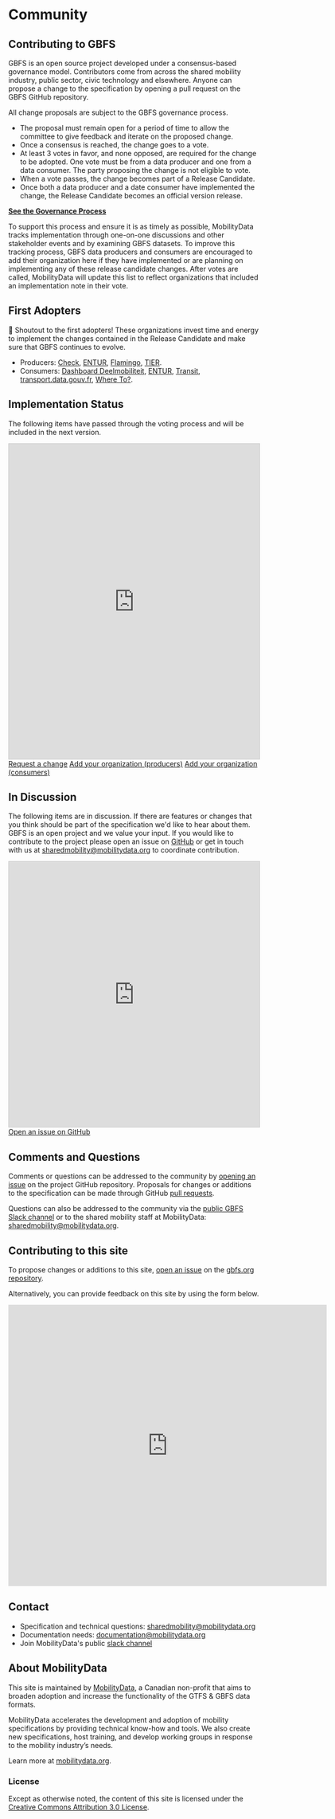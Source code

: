 # Community

## Contributing to GBFS

GBFS is an open source project developed under a consensus-based governance model. Contributors come from across the shared mobility industry, public sector, civic technology and elsewhere. Anyone can propose a change to the specification by opening a pull request on the GBFS GitHub repository.

All change proposals are subject to the GBFS governance process.

- The proposal must remain open for a period of time to allow the committee to give feedback and iterate on the proposed change.
- Once a consensus is reached, the change goes to a vote.
- At least 3 votes in favor, and none opposed, are required for the change to be adopted. One vote must be from a data producer and one from a data consumer. The party proposing the change is not eligible to vote.
- When a vote passes, the change becomes part of a Release Candidate.
- Once both a data producer and a date consumer have implemented the change, the Release Candidate becomes an official version release.

**[See the Governance Process](../documentation/process)**

To support this process and ensure it is as timely as possible, MobilityData tracks implementation through one-on-one discussions and other stakeholder events and by examining GBFS datasets. To improve this tracking process, GBFS data producers and consumers are encouraged to add their organization here if they have implemented or are planning on implementing any of these release candidate changes. After votes are called, MobilityData will update this list to reflect organizations that included an implementation note in their vote.

## First Adopters
🎉 Shoutout to the first adopters! These organizations invest time and energy to implement the changes contained in the Release Candidate and make sure that GBFS continues to evolve.

- Producers: [Check](https://ridecheck.app/en), [ENTUR](https://entur.no/), [Flamingo](https://flamingoscooters.com/), [TIER](https://www.tier.app/).
- Consumers: [Dashboard Deelmobiliteit](https://dashboarddeelmobiliteit.nl/), [ENTUR](https://entur.no/), [Transit](https://transitapp.com/), [transport.data.gouv.fr](https://transport.data.gouv.fr/), [Where To?](https://www.whereto.app/).

## Implementation Status
The following items have passed through the voting process and will be included in the next version.
<iframe class="airtable-embed" src="https://airtable.com/embed/appQvTu1nOy6fJwUP/shrNl0TSZGrqD3REa?backgroundColor=red&viewControls=on" frameborder="0" onmousewheel="" width="100%" height="633" style="background: transparent; border: 1px solid #ccc;"></iframe>

<div class="button-holder">
    <a class="md-button md-button--primary no-icon" href="https://airtable.com/appQvTu1nOy6fJwUP/shraqzpVkb2PlkMnq" target="_blank">Request a change</a>
    <a class="md-button md-button--primary no-icon" href="https://airtable.com/appQvTu1nOy6fJwUP/shrkMt5JTIiuPFlhY" target="_blank">Add your organization (producers)</a>
    <a class="md-button md-button--primary no-icon" href="https://airtable.com/appQvTu1nOy6fJwUP/shrNEkNZ2JBWYdMmw" target="_blank">Add your organization (consumers)</a>
</div>


## In Discussion
The following items are in discussion. If there are features or changes that you think should be part of the specification we'd like to hear about them. GBFS is an open project and we value your input.
If you would like to contribute to the project please open an issue on [GitHub](https://github.com/MobilityData/gbfs/issues) or get in touch with us at [sharedmobility@mobilitydata.org](mailto:sharedmobility@mobilitydata.org) to coordinate contribution.

<iframe class="airtable-embed" src="https://airtable.com/embed/appQvTu1nOy6fJwUP/shrGT3fXS21vl1xMK?viewControls=on" frameborder="0" onmousewheel="" width="100%" height="533" style="background: transparent; border: 1px solid #ccc;"></iframe>

<div class="button-holder">
    <a class="md-button md-button--primary no-icon" href="https://github.com/MobilityData/gbfs/issues" target="_blank">Open an issue on GitHub</a>
</div>

## Comments and Questions

Comments or questions can be addressed to the community by [opening an issue](https://github.com/MobilityData/gbfs/issues) on the project GitHub repository. Proposals for changes or additions to the specification can be made through GitHub [pull requests](https://github.com/MobilityData/gbfs/pulls).

Questions can also be addressed to the community via the [public GBFS Slack channel](https://share.mobilitydata.org/slack) or to the shared mobility staff at MobilityData: [sharedmobility@mobilitydata.org](mailto:sharedmobility@mobilitydata.org).

## Contributing to this site

To propose changes or additions to this site, [open an issue](https://github.com/MobilityData/gbfs.org/issues/new) on the [gbfs.org repository](https://github.com/MobilityData/gbfs.org).

Alternatively, you can provide feedback on this site by using the form below.

<iframe src="https://docs.google.com/forms/d/e/1FAIpQLSe_3GvnCweXmwXzD1t68sDr01-yWbBx7pko0dz05AzbAw64mA/viewform?embedded=true" width="640" height="565" frameborder="0" marginheight="0" marginwidth="0">Loading…</iframe>

## Contact

- Specification and technical questions: [sharedmobility@mobilitydata.org](mailto:sharedmobility@mobilitydata.org)
- Documentation needs: [documentation@mobilitydata.org](mailto:documentation@mobilitydata.org)
- Join MobilityData's public [slack channel](https://share.mobilitydata.org/slack)

## About MobilityData
This site is maintained by [MobilityData](https://mobilitydata.org/), a Canadian non-profit that aims to broaden adoption and increase the functionality of the GTFS & GBFS data formats.

MobilityData accelerates the development and adoption of mobility specifications by providing technical know-how and tools. We also create new specifications, host training, and develop working groups in response to the mobility industry’s needs. 

Learn more at [mobilitydata.org](https://mobilitydata.org).

### License

Except as otherwise noted, the content of this site is licensed under the [Creative Commons Attribution 3.0 License](https://creativecommons.org/licenses/by/3.0/).
